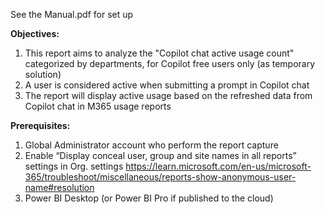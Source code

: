 See the Manual.pdf for set up

**Objectives:**
1. This report aims to analyze the "Copilot chat active usage count" categorized by departments, for Copilot free users only (as temporary solution)
2. A user is considered active when submitting a prompt in Copilot chat
3. The report will display active usage based on the refreshed data from Copilot chat in M365 usage reports

**Prerequisites:**
1. Global Administrator account who perform the report capture
2. Enable “Display conceal user, group and site names in all reports” settings in Org. settings https://learn.microsoft.com/en-us/microsoft-365/troubleshoot/miscellaneous/reports-show-anonymous-user-name#resolution
3. Power BI Desktop (or Power BI Pro if published to the cloud)

